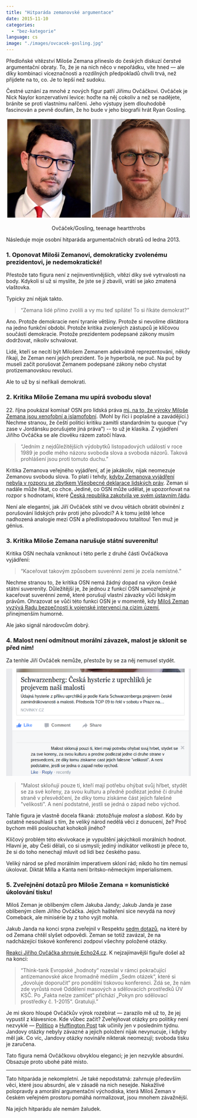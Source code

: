 ```yaml
---
title: "Hitparáda zemanovské argumentace"
date: 2015-11-10
categories:
  - "bez-kategorie"
language: cs
image: "./images/ovcacek-gosling.jpg"
---
```


Předloňské vítězství Miloše Zemana přineslo do českých diskuzí čerstvé argumentační obraty. To, že je na nich něco v nepořádku, víte hned — ale díky kombinaci víceznačnosti a rozdílných předpokladů chvíli trvá, než přijdete na to, co. Je to lepší než sudoku.

Čestné uznání za mnohé z nových figur patří Jiřímu Ovčáčkovi. Ovčáček je Nick Naylor konzervativní levice: hoďte na něj cokoliv a než se nadějete, bráníte se proti vlastnímu nařčení. Jeho výstupy jsem dlouhodobě fascinován a pevně doufám, že ho bude v jeho biografii hrát Ryan Gosling.

![Ovčáček/Gosling, teenage heartthrobs](./images/ovcacek-gosling.jpg) 
<p style="text-align: center;"> Ovčáček/Gosling, teenage heartthrobs</p>

Následuje moje osobní hitparáda argumentačních obratů od ledna 2013.

### 1\. Oponovat Miloši Zemanovi, demokraticky zvolenému prezidentovi, je nedemokratické!

Přestože tato figura není z nejinventivnějších, vítězí díky své vytrvalosti na body. Kdykoli si už si myslíte, že jste se jí zbavili, vrátí se jako zmatená vlaštovka.

Typicky zní nějak takto.

> “Zemana lidé přímo zvolili a vy mu teď spíláte! To si říkáte demokrat?”

Ano. Protože demokracie není tyranie většiny. Protože si nevolíme diktátora na jedno funkční období. Protože kritika zvolených zástupců je klíčovou součástí demokracie. Protože prezidentem podepsané zákony musím dodržovat, nikoliv schvalovat.

Lidé, kteří se necítí být Milošem Zemanem adekvátně reprezentováni, někdy říkají, že Zeman není jejich prezident. To je hyperbola, ne puč. Na puč by museli začít porušovat Zemanem podepsané zákony nebo chystat protizemanovskou revoluci.

Ale to už by si neříkali demokrati.

### 2\. Kritika Miloše Zemana mu upírá svobodu slova!

22\. října poukázal komisař OSN pro lidská práva [mj. na to, že výroky Miloše Zemana jsou xenofobní a islamofobní](http://www.un.org/apps/news/story.asp?NewsID=52337). (Mohl by říci i poplašné a zavádějící.) Nechme stranou, že čeští politici kritiku zamítli standardním tu quoque (“vy zase v Jordánsku porušujete jiná práva”) -- to už je klasika. Z vyjádření Jiřího Ovčáčka se ale člověku rázem zatočí hlava.

> “Jedním z nejdůležitějších výdobytků listopadových událostí v roce 1989 je podle mého názoru svoboda slova a svoboda názorů. Taková prohlášení jsou proti tomuto duchu.”

Kritika Zemanova veřejného vyjádření, ať je jakákoliv, nijak neomezuje Zemanovu svobodu slova. To platí i tehdy, [kdyby Zemanova vyjádření nebyla v rozporu se zbytkem Všeobecné deklarace lidských práv](http://nazory.aktualne.cz/komentare/cesko-smrdi-od-zemana-osn-nas-tvrde-kritizuje-za-xenofobii-a/r~06c5df52796511e58f1e002590604f2e/). Zeman si nadále může říkat, co chce. Jediné, co OSN může udělat, je upozorňovat na rozpor s hodnotami, které [Česká republika zakotvila ve svém ústavním řádu](https://cs.wikipedia.org/wiki/Listina_z%C3%A1kladn%C3%ADch_pr%C3%A1v_a_svobod).

Není ale elegantní, jak Jiří Ovčáček stihl ve dvou větách obrátit obvinění z porušování lidských práv proti jeho původci? A k tomu ještě lehce nadhozená analogie mezi OSN a předlistopadovou totalitou! Ten muž je génius.

### 3\. Kritika Miloše Zemana narušuje státní suverenitu!

Kritika OSN nechala vzniknout i této perle z druhé části Ovčáčkova vyjádření:

> “Kaceřovat takovým způsobem suverénní zemi je zcela nemístné.”

Nechme stranou to, že kritika OSN nemá žádný dopad na výkon české státní suverenity. Důležitější je, že jednou z funkcí OSN samozřejmě _je_ kaceřovat suverénní země, které porušují vlastní závazky vůči lidským právům. Ohrazovat se vůči této funkci OSN je v momentě, kdy [Miloš Zeman vyzývá Radu bezpečnosti k vojenské intervenci na cizím území](http://zahranicni.eurozpravy.cz/amerika/132838-zeman-proti-terorismu-navrhuji-akci-pod-zastitou-rady-bezpecnosti-osn/), přinejmenším humorné.

Ale jako signál národovcům dobrý.

### 4\. Malost není odmítnout morální závazek, malost je sklonit se před ním!

Za tenhle Jiří Ovčáček nemůže, přestože by se za něj nemusel stydět.

![Česká malost](images/malost_edit.png)

> "Malost skloňují pouze ti, kteří mají potřebu ohýbat svůj hřbet, stydět se za své kořeny, za svou kulturu a předně podlézat jedné či druhé straně v přesvědčení, že díky tomu získáme část jejich falešné "velikosti". A není podstatné, jestli se jedná o západ nebo východ.

Tahle figura je vlastně docela fikaná: ztotožňuje _malost_ a _slabost_. Kdo by ostatně nesouhlasil s tím, že veliký národ nedělá věci z donucení, že? Proč bychom měli poslouchat kohokoli jiného?

Klíčový problém této ekvivokace je vypuštění jakýchkoli morálních hodnot. Hlavní je, aby Češi dělali, co si usmyslí; jediný indikátor velikosti je přece to, že si do toho nenechají mluvit od lidí bez českého pasu.

Veliký národ se před morálním imperativem skloní rád; nikdo ho tím nemusí úkolovat. Diktát Milla a Kanta není britsko-německým imperialismem.

### 5\. Zveřejnění dotazů pro Miloše Zemana = komunistické úkolování tisku!

Miloš Zeman je oblíbeným cílem Jakuba Jandy; Jakub Janda je zase oblíbeným cílem Jiřího Ovčáčka. Jejich hašteření sice nevydá na nový Comeback, ale minisérie by z toho vyjít mohla.

Jakub Janda na konci srpna zveřejnil v Respektu [sedm dotazů](http://www.respekt.cz/externi-hlasy/kdy-milos-zeman-odvola-nepravdu-z-cinske-televize), na které by od Zemana chtěl slyšet odpovědi. Zeman se totiž zavázal, že na nadcházející tiskové konferenci zodpoví všechny položené otázky.

[Reakci Jiřího Ovčáčka shrnuje Echo24.cz](http://echo24.cz/a/izqKX/ovcacek-napadl-iniciativu-jako-oddeleni-ksc-odmita-otazky-na-zemana). K nejzajímavější figuře došel až na konci:

> “Think-tank Evropské „hodnoty“ rozeslal v rámci pokračující antizemanovské akce hromadně médiím „Sedm otázek“, které si „dovoluje doporučit“ pro pondělní tiskovou konferenci. Zdá se, že nám zde vyrůstá nové Oddělení masových a sdělovacích prostředků ÚV KSČ. Po „Fakta nelze zamlčet“ přichází „Pokyn pro sdělovací prostředky č. 1-2015“. Gratuluji.”

Je mi skoro hloupé Ovčáčkův výrok rozebírat — zarazilo mě už to, že jej vypustil z klávesnice. Kde vůbec začít? Zveřejňovat otázky pro politiky není nezvyklé — [Politico](http://www.politico.com/magazine/story/2015/10/the-almost-inevitable-first-year-crisis-213294) a [Huffington Post](http://www.huffingtonpost.com/christopher-lamb/ask-these-questions-to-th_b_8392724.html) tak učinily jen v posledním týdnu. Jandovy otázky nebyly závazné a jejich položení nijak nevynucuje, i kdyby měl jak. Co víc, Jandovy otázky novináře nikterak neomezují; svoboda tisku je zaručena.

Tato figura nemá Ovčáčkovu obvyklou eleganci; je jen nezvykle absurdní. Obsazuje proto ubohé páté místo.

---

Tato hitparáda je nekompletní. Je také nepodstatná: zahrnuje především věci, které jsou absurdní, ale v zásadě na nich nesejde. Nakažlivé polopravdy a amorální argumentační východiska, která Miloš Zeman v českém veřejném prostoru pomáhá normalizovat, jsou mnohem závažnější.

Na jejich hitparádu ale nemám žaludek.
